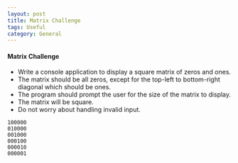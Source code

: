 ```yaml
---
layout: post
title: Matrix Challenge
tags: Useful
category: General
---
```

#### Matrix Challenge ####

- Write a console application to display a square matrix of zeros and ones.  
- The matrix should be all zeros, except for the top-left to bottom-right diagonal which should be ones.  
- The program should prompt the user for the size of the matrix to display.  
- The matrix will be square.  
- Do not worry about handling invalid input.  

~~~
100000  
010000  
001000  
000100  
000010  
000001  
~~~
